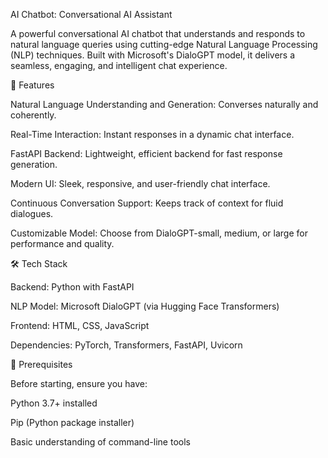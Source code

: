 AI Chatbot: Conversational AI Assistant

A powerful conversational AI chatbot that understands and responds to natural language queries using cutting-edge Natural Language Processing (NLP) techniques. Built with Microsoft's DialoGPT model, it delivers a seamless, engaging, and intelligent chat experience.




🚀 Features

Natural Language Understanding and Generation: Converses naturally and coherently.

Real-Time Interaction: Instant responses in a dynamic chat interface.

FastAPI Backend: Lightweight, efficient backend for fast response generation.

Modern UI: Sleek, responsive, and user-friendly chat interface.

Continuous Conversation Support: Keeps track of context for fluid dialogues.

Customizable Model: Choose from DialoGPT-small, medium, or large for performance and quality.





🛠️ Tech Stack

Backend: Python with FastAPI

NLP Model: Microsoft DialoGPT (via Hugging Face Transformers)

Frontend: HTML, CSS, JavaScript

Dependencies: PyTorch, Transformers, FastAPI, Uvicorn





📝 Prerequisites

Before starting, ensure you have:

Python 3.7+ installed

Pip (Python package installer)

Basic understanding of command-line tools
